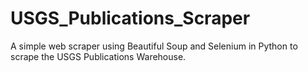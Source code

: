 # USGS_Publications_Scraper
A simple web scraper using Beautiful Soup and Selenium in Python to scrape the USGS Publications Warehouse.
